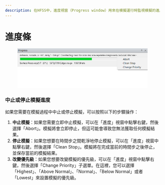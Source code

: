 ```yaml
---
description: 在HFSS中，進度視窗（Progress window）用來在模擬運行時監視模擬的進度。每個模擬都有自己的進度條。
---
```


# 進度條

<figure><img src="../.gitbook/assets/image (5) (3).png" alt=""><figcaption></figcaption></figure>

### 中止或停止模擬進度

如果您需要在模擬過程中中止或停止模擬，可以按照以下的步驟操作：

1. **中止模擬**：如果您需要立即中止模擬，可以在「進度」視窗中點擊右鍵，然後選擇「Abort」。模擬將會立即停止，但這可能會導致您無法獲取任何模擬結果。
2. **停止模擬**：如果您想要在時間步之間乾淨地停止模擬，可以在「進度」視窗中點擊右鍵，然後選擇「Clean Stop」。模擬將在完成當前的時間步之後停止，並保存當前的模擬結果。
3. **改變優先級**：如果您想要改變模擬的優先級，可以在「進度」視窗中點擊右鍵，然後選擇「Change Priority」子選單。在這裡，您可以選擇「Highest」、「Above Normal」、「Normal」、「Below Normal」或者「Lowest」來設置模擬的優先級。
